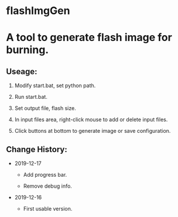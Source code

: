 # flashImgGen
A tool to generate flash image for burning.
================================================
Useage:
-------
1. Modify start.bat, set python path.

2. Run start.bat.

3. Set output file, flash size.

4. In input files area, right-click mouse to add or delete input files.

5. Click buttons at bottom to generate image or save configuration.

Change History:
---------------

* 2019-12-17

	* Add progress bar.
	
	* Remove debug info.

* 2019-12-16

	* First usable version.
		